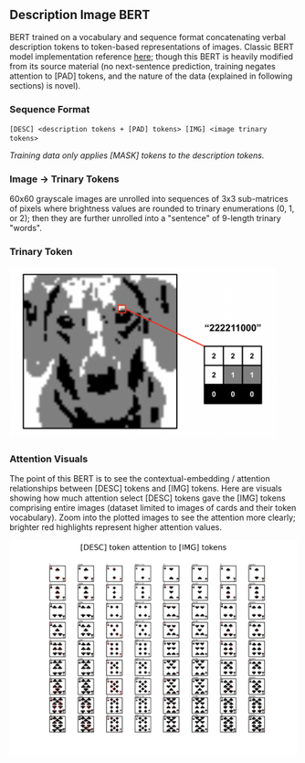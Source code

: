 ## Description Image BERT
BERT trained on a vocabulary and sequence format concatenating verbal description tokens to token-based representations of images. Classic BERT model implementation reference [here](https://neptune.ai/blog/how-to-code-bert-using-pytorch-tutorial); though this BERT is heavily modified from its source material (no next-sentence prediction, training negates attention to [PAD] tokens, and the nature of the data (explained in following sections) is novel).
### Sequence Format
```
[DESC] <description tokens + [PAD] tokens> [IMG] <image trinary tokens>
```
*Training data only applies [MASK] tokens to the description tokens.*
### Image -> Trinary Tokens
60x60 grayscale images are unrolled into sequences of 3x3 sub-matrices of pixels where brightness values are rounded to trinary enumerations (0, 1, or 2); then they are further unrolled into a "sentence" of 9-length trinary "words".
### Trinary Token
<img src="/static/trinary_demo.png" height="300">

### Attention Visuals
The point of this BERT is to see the contextual-embedding / attention relationships between [DESC] tokens and [IMG] tokens. Here are visuals showing how much attention select [DESC] tokens gave the [IMG] tokens comprising entire images (dataset limited to images of cards and their token vocabulary). Zoom into the plotted images to see the attention more clearly; brighter red highlights represent higher attention values.

<img src="/attention_plots/attn_plot.png" width="1500">
